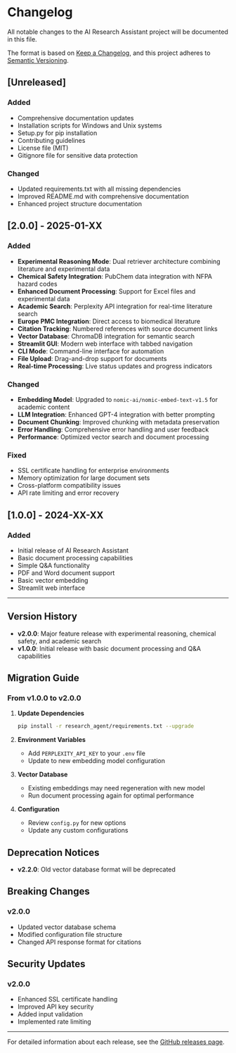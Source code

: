 # Changelog

All notable changes to the AI Research Assistant project will be documented in this file.

The format is based on [Keep a Changelog](https://keepachangelog.com/en/1.0.0/),
and this project adheres to [Semantic Versioning](https://semver.org/spec/v2.0.0.html).

## [Unreleased]

### Added
- Comprehensive documentation updates
- Installation scripts for Windows and Unix systems
- Setup.py for pip installation
- Contributing guidelines
- License file (MIT)
- Gitignore file for sensitive data protection

### Changed
- Updated requirements.txt with all missing dependencies
- Improved README.md with comprehensive documentation
- Enhanced project structure documentation

## [2.0.0] - 2025-01-XX

### Added
- **Experimental Reasoning Mode**: Dual retriever architecture combining literature and experimental data
- **Chemical Safety Integration**: PubChem data integration with NFPA hazard codes
- **Enhanced Document Processing**: Support for Excel files and experimental data
- **Academic Search**: Perplexity API integration for real-time literature search
- **Europe PMC Integration**: Direct access to biomedical literature
- **Citation Tracking**: Numbered references with source document links
- **Vector Database**: ChromaDB integration for semantic search
- **Streamlit GUI**: Modern web interface with tabbed navigation
- **CLI Mode**: Command-line interface for automation
- **File Upload**: Drag-and-drop support for documents
- **Real-time Processing**: Live status updates and progress indicators

### Changed
- **Embedding Model**: Upgraded to `nomic-ai/nomic-embed-text-v1.5` for academic content
- **LLM Integration**: Enhanced GPT-4 integration with better prompting
- **Document Chunking**: Improved chunking with metadata preservation
- **Error Handling**: Comprehensive error handling and user feedback
- **Performance**: Optimized vector search and document processing

### Fixed
- SSL certificate handling for enterprise environments
- Memory optimization for large document sets
- Cross-platform compatibility issues
- API rate limiting and error recovery

## [1.0.0] - 2024-XX-XX

### Added
- Initial release of AI Research Assistant
- Basic document processing capabilities
- Simple Q&A functionality
- PDF and Word document support
- Basic vector embedding
- Streamlit web interface

---

## Version History

- **v2.0.0**: Major feature release with experimental reasoning, chemical safety, and academic search
- **v1.0.0**: Initial release with basic document processing and Q&A capabilities

## Migration Guide

### From v1.0.0 to v2.0.0

1. **Update Dependencies**
   ```bash
   pip install -r research_agent/requirements.txt --upgrade
   ```

2. **Environment Variables**
   - Add `PERPLEXITY_API_KEY` to your `.env` file
   - Update to new embedding model configuration

3. **Vector Database**
   - Existing embeddings may need regeneration with new model
   - Run document processing again for optimal performance

4. **Configuration**
   - Review `config.py` for new options
   - Update any custom configurations

## Deprecation Notices

- **v2.2.0**: Old vector database format will be deprecated

## Breaking Changes

### v2.0.0
- Updated vector database schema
- Modified configuration file structure
- Changed API response format for citations

## Security Updates

### v2.0.0
- Enhanced SSL certificate handling
- Improved API key security
- Added input validation
- Implemented rate limiting

---

For detailed information about each release, see the [GitHub releases page](https://github.com/yourusername/AI-research-agent/releases). 
